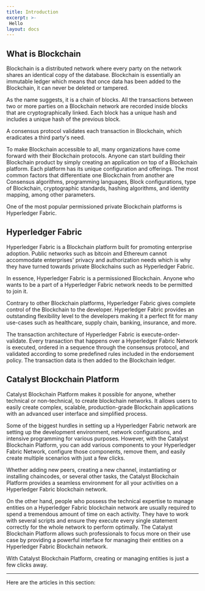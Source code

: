 ```yaml
---
title: Introduction
excerpt: >-
 Hello
layout: docs
---
```


## **What is Blockchain**

Blockchain is a distributed network where every party on the network shares an identical copy of the database. Blockchain is essentially an immutable ledger which means that once data has been added to the Blockchain, it can never be deleted or tampered.

As the name suggests, it is a chain of blocks. All the transactions between two or more parties on a Blockchain network are recorded inside blocks that are cryptographically linked. Each block has a unique hash and includes a unique hash of the previous block.

A consensus protocol validates each transaction in Blockchain, which eradicates a third party's need.

To make Blockchain accessible to all, many organizations have come forward with their Blockchain protocols. Anyone can start building their Blockchain product by simply creating an application on top of a Blockchain platform. Each platform has its unique configuration and offerings. The most common factors that differentiate one Blockchain from another are Consensus algorithms, programming languages, Block configurations, type of Blockchain, cryptographic standards, hashing algorithms, and identity mapping, among other parameters.

One of the most popular permissioned private Blockchain platforms is Hyperledger Fabric.

## **Hyperledger Fabric**

Hyperledger Fabric is a Blockchain platform built for promoting enterprise adoption. Public networks such as bitcoin and Ethereum cannot accommodate enterprises' privacy and authorization needs which is why they have turned towards private Blockchains such as Hyperledger Fabric.

In essence, Hyperledger Fabric is a permissioned Blockchain. Anyone who wants to be a part of a Hyperledger Fabric network needs to be permitted to join it.

Contrary to other Blockchain platforms, Hyperledger Fabric gives complete control of the Blockchain to the developer. Hyperledger Fabric provides an outstanding flexibility level to the developers making it a perfect fit for many use-cases such as healthcare, supply chain, banking, insurance, and more.

The transaction architecture of Hyperledger Fabric is execute-order-validate. Every transaction that happens over a Hyperledger Fabric Network is executed, ordered in a sequence through the consensus protocol, and validated according to some predefined rules included in the endorsement policy. The transaction data is then added to the Blockchain ledger.

## **Catalyst Blockchain Platform**

Catalyst Blockchain Platform makes it possible for anyone, whether technical or non-technical, to create blockchain networks. It allows users to easily create complex, scalable, production-grade Blockchain applications with an advanced user interface and simplified process.

Some of the biggest hurdles in setting up a Hyperledger Fabric network are setting up the development environment, network configurations, and intensive programming for various purposes. However, with the Catalyst Blockchain Platform, you can add various components to your Hyperledger Fabric Network, configure those components, remove them, and easily create multiple scenarios with just a few clicks.

Whether adding new peers, creating a new channel, instantiating or installing chaincodes, or several other tasks, the Catalyst Blockchain Platform provides a seamless environment for all your activities on a Hyperledger Fabric blockchain network.

On the other hand, people who possess the technical expertise to manage entities on a Hyperledger Fabric blockchain network are usually required to spend a tremendous amount of time on each activity. They have to work with several scripts and ensure they execute every single statement correctly for the whole network to perform optimally. The Catalyst Blockchain Platform allows such professionals to focus more on their use case by providing a powerful interface for managing their entities on a Hyperledger Fabric Blockchain network.

With Catalyst Blockchain Platform, creating or managing entities is just a few clicks away.


***

Here are the articles in this section:
